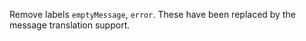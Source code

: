Remove labels `emptyMessage`, `error`. These have been replaced by the message translation support.
